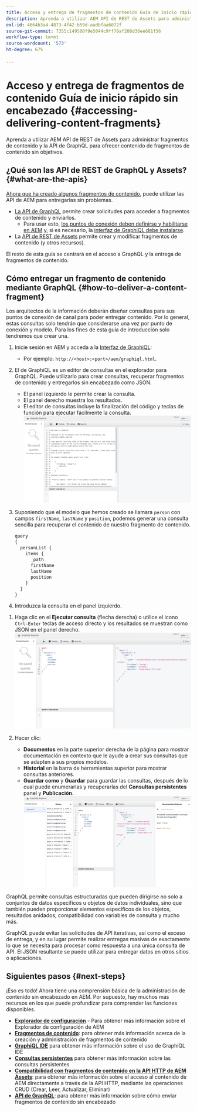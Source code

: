 ```yaml
---
title: Acceso y entrega de fragmentos de contenido Guía de inicio rápido sin encabezado
description: Aprenda a utilizar AEM API de REST de Assets para administrar fragmentos de contenido y la API de GraphQL para ofrecer contenido de fragmentos de contenido sin objetivos.
exl-id: 4664b3a4-4873-4f42-b59d-aadbfaa6072f
source-git-commit: 7355c149500f9e5044c9ff78af208d36ee681f56
workflow-type: tm+mt
source-wordcount: '573'
ht-degree: 67%

---
```


# Acceso y entrega de fragmentos de contenido Guía de inicio rápido sin encabezado {#accessing-delivering-content-fragments}

Aprenda a utilizar AEM API de REST de Assets para administrar fragmentos de contenido y la API de GraphQL para ofrecer contenido de fragmentos de contenido sin objetivos.

## ¿Qué son las API de REST de GraphQL y Assets? {#what-are-the-apis}

[Ahora que ha creado algunos fragmentos de contenido,](create-content-fragment.md) puede utilizar las API de AEM para entregarlas sin problemas.

* [La API de GraphQL](/help/sites-developing/headless/graphql-api/graphql-api-content-fragments.md) permite crear solicitudes para acceder a fragmentos de contenido y enviarlos.
   * Para usar esto, [los puntos de conexión deben definirse y habilitarse en AEM](/help/sites-developing/headless/graphql-api/graphql-endpoint.md#enabling-graphql-endpoint) y, si es necesario, la [interfaz de GraphiQL debe instalarse](/help/sites-developing/headless/graphql-api/graphql-api-content-fragments.md#installing-graphiql-interface).
* La [API de REST de Assets](/help/assets/assets-api-content-fragments.md) permite crear y modificar fragmentos de contenido (y otros recursos).

El resto de esta guía se centrará en el acceso a GraphQL y la entrega de fragmentos de contenido.

## Cómo entregar un fragmento de contenido mediante GraphQL {#how-to-deliver-a-content-fragment}

Los arquitectos de la información deberán diseñar consultas para sus puntos de conexión de canal para poder entregar contenido. Por lo general, estas consultas solo tendrán que considerarse una vez por punto de conexión y modelo. Para los fines de esta guía de introducción solo tendremos que crear una.

1. Inicie sesión en AEM y acceda a la [Interfaz de GraphiQL](/help/sites-developing/headless/graphql-api/graphiql-ide.md):
   * Por ejemplo: `http://<host>:<port>/aem/graphiql.html`.

1. El de GraphiQL es un editor de consultas en el explorador para GraphQL. Puede utilizarlo para crear consultas, recuperar fragmentos de contenido y entregarlos sin encabezado como JSON.
   * El panel izquierdo le permite crear la consulta.
   * El panel derecho muestra los resultados.
   * El editor de consultas incluye la finalización del código y teclas de función para ejecutar fácilmente la consulta.
      ![Editor de GraphiQL](assets/graphiql.png)

1. Suponiendo que el modelo que hemos creado se llamara `person` con campos `firstName`, `lastName` y `position`, podemos generar una consulta sencilla para recuperar el contenido de nuestro fragmento de contenido.

   ```text
   query 
   {
     personList {
       items {
         _path
         firstName
         lastName
         position
       }
     }
   }
   ```

1. Introduzca la consulta en el panel izquierdo.

<!--
   ![GraphiQL query](assets/graphiql-query.png)
-->

1. Haga clic en el **Ejecutar consulta** (flecha derecha) o utilice el icono `Ctrl-Enter` teclas de acceso directo y los resultados se muestran como JSON en el panel derecho.
   ![Resultados de GraphiQL](assets/graphiql-results.png)

1. Hacer clic:
   * **Documentos** en la parte superior derecha de la página para mostrar documentación en contexto que le ayude a crear sus consultas que se adapten a sus propios modelos.
   * **Historial** en la barra de herramientas superior para mostrar consultas anteriores.
   * **Guardar como** y **Guardar** para guardar las consultas, después de lo cual puede enumerarlas y recuperarlas del **Consultas persistentes** panel y **Publicación**.
      ![Documentación de GraphiQL](assets/graphiql-documentation.png)

GraphQL permite consultas estructuradas que pueden dirigirse no solo a conjuntos de datos específicos u objetos de datos individuales, sino que también pueden proporcionar elementos específicos de los objetos, resultados anidados, compatibilidad con variables de consulta y mucho más.

GraphQL puede evitar las solicitudes de API iterativas, así como el exceso de entrega, y en su lugar permite realizar entregas masivas de exactamente lo que se necesita para procesar como respuesta a una única consulta de API. El JSON resultante se puede utilizar para entregar datos en otros sitios o aplicaciones.

## Siguientes pasos {#next-steps}

¡Eso es todo! Ahora tiene una comprensión básica de la administración de contenido sin encabezado en AEM. Por supuesto, hay muchos más recursos en los que puede profundizar para comprender las funciones disponibles.

* **[Explorador de configuración](create-configuration.md)** - Para obtener más información sobre el Explorador de configuración de AEM
* **[Fragmentos de contenido](/help/assets/content-fragments/content-fragments.md)**: para obtener más información acerca de la creación y administración de fragmentos de contenido
* **[GraphiQL IDE](/help/sites-developing/headless/graphql-api/graphiql-ide.md)** para obtener más información sobre el uso de GraphiQL IDE
* **[Consultas persistentes](/help/sites-developing/headless/graphql-api/persisted-queries.md)** para obtener más información sobre las consultas persistentes
* **[Compatibilidad con fragmentos de contenido en la API HTTP de AEM Assets](/help/assets/assets-api-content-fragments.md)**: para obtener más información sobre el acceso al contenido de AEM directamente a través de la API HTTP, mediante las operaciones CRUD (Crear, Leer, Actualizar, Eliminar)
* **[API de GraphQL](/help/sites-developing/headless/graphql-api/graphql-api-content-fragments.md)**: para obtener más información sobre cómo enviar fragmentos de contenido sin encabezado
